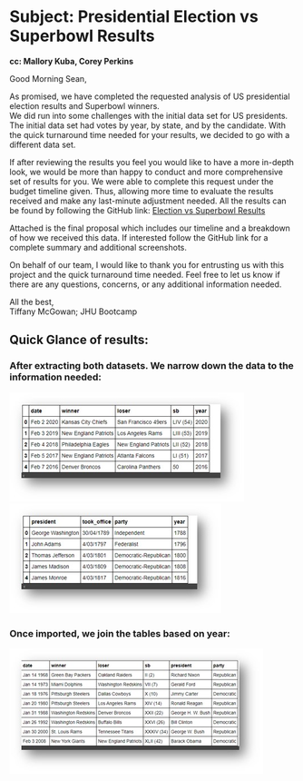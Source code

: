 # Subject: Presidential Election vs Superbowl Results
<b>cc: Mallory Kuba, Corey Perkins</b>

Good Morning Sean,

As promised, we have completed the requested analysis of US presidential election results and Superbowl winners.  
We did run into some challenges with the initial data set for US presidents. The initial data set had votes by year, by state, and by the candidate. With the quick turnaround time needed for your results, we decided to go with a different data set.

If after reviewing the results you feel you would like to have a more in-depth look, we would be more than happy to conduct and more comprehensive set of results for you. 
We were able to complete this request under the budget timeline given. Thus, allowing more time to evaluate the results received and make any last-minute adjustment needed.  All the results can be found by following the GitHub link: [Election vs Superbowl Results](https://github.com/perkins228/Superbowl-Presidents.git)

Attached is the final proposal which includes our timeline and a breakdown of how we received this data. If interested follow the GitHub link for a complete summary and additional screenshots.

On behalf of our team, I would like to thank you for entrusting us with this project and the quick turnaround time needed.
Feel free to let us know if there are any questions, concerns, or any additional information needed.

All the best, </br>
Tiffany McGowan; JHU Bootcamp 

## Quick Glance of results:

### After extracting both datasets. We narrow down the data to the information needed:
![Images/superbowl.jpg](Images/superbowl.jpg)  ![Images/presidents.jpg](Images/presidents.jpg)

### Once imported, we join the tables based on year:
![Images/combined.jpg](Images/combined.jpg)
